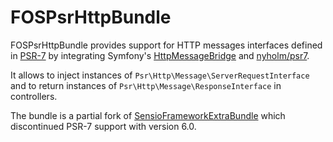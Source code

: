 FOSPsrHttpBundle
================

FOSPsrHttpBundle provides support for HTTP messages interfaces defined in
[PSR-7][1] by integrating Symfony's [HttpMessageBridge][2] and [nyholm/psr7][3].

It allows to inject instances of `Psr\Http\Message\ServerRequestInterface`
and to return instances of `Psr\Http\Message\ResponseInterface` in controllers.

The bundle is a partial fork of [SensioFrameworkExtraBundle][3] which
discontinued PSR-7 support with version 6.0.

[1]: https://www.php-fig.org/psr/psr-7/
[2]: https://github.com/symfony/psr-http-message-bridge
[3]: https://github.com/Nyholm/psr7
[4]: https://github.com/sensiolabs/SensioFrameworkExtraBundle
